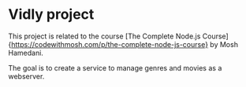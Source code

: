 # Vidly project
This project is related to the course
[The Complete Node.js Course]{https://codewithmosh.com/p/the-complete-node-js-course}
by Mosh Hamedani.

The goal is to create a service to manage genres and movies as a webserver.
